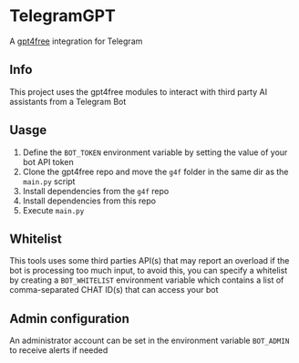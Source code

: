 # TelegramGPT

A [gpt4free](https://github.com/xtekky/gpt4free) integration for Telegram

## Info

This project uses the gpt4free modules to interact with third party AI assistants from a Telegram Bot

## Uasge

1. Define the `BOT_TOKEN` environment variable by setting the value of your bot API token
2. Clone the gpt4free repo and move the `g4f` folder in the same dir as the `main.py` script
3. Install dependencies from the `g4f` repo
4. Install dependencies from this repo
5. Execute `main.py`

## Whitelist

This tools uses some third parties API(s) that may report an overload if the bot is processing too much input, to avoid this, you can specify a whitelist by creating a `BOT_WHITELIST` environment variable which contains a list of comma-separated CHAT ID(s) that can access your bot

## Admin configuration

An administrator account can be set in the environment variable `BOT_ADMIN` to receive alerts if needed